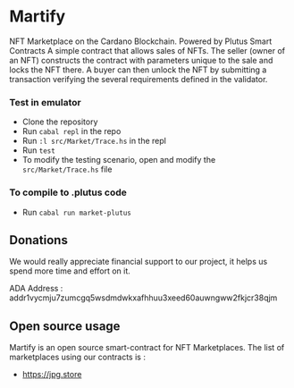 # Martify
NFT Marketplace on the Cardano Blockchain. Powered by Plutus Smart Contracts
A simple contract that allows sales of NFTs. The seller (owner of an NFT) constructs the contract with parameters unique to the sale and locks the NFT there.
A buyer can then unlock the NFT by submitting a transaction verifying the several requirements defined in the validator.

### Test in emulator
* Clone the repository
* Run `cabal repl` in the repo
* Run `:l src/Market/Trace.hs` in the repl
* Run `test`
* To modify the testing scenario, open and modify the `src/Market/Trace.hs` file

### To compile to .plutus code
* Run `cabal run market-plutus`

## Donations
We would really appreciate financial support to our project, it helps us spend more time and effort on it.

ADA Address : addr1vycmju7zumcgq5wsdmdwkxafhhuu3xeed60auwngww2fkjcr38qjm

## Open source usage
Martify is an open source smart-contract for NFT Marketplaces.
The list of marketplaces using our contracts is :
* https://jpg.store
